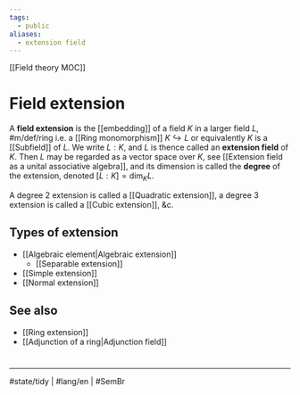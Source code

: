 ```yaml
---
tags:
  - public
aliases:
  - extension field
---
```

[[Field theory MOC]]
# Field extension

A **field extension** is the [[embedding]] of a field $K$ in a larger field $L$, #m/def/ring
i.e. a [[Ring monomorphism]] $K \hookrightarrow L$
or equivalently $K$ is a [[Subfield]] of $L$.
We write $L : K$, and $L$ is thence called an **extension field** of $K$.
Then $L$ may be regarded as a vector space over $K$, see [[Extension field as a unital associative algebra]],
and its dimension is called the **degree** of the extension, denoted $[L : K] = \dim_{K}L$.

A degree 2 extension is called a [[Quadratic extension]], 
a degree 3 extension is called a [[Cubic extension]], &c.

## Types of extension

- [[Algebraic element|Algebraic extension]]
    - [[Separable extension]]
- [[Simple extension]]
- [[Normal extension]]

## See also

- [[Ring extension]]
- [[Adjunction of a ring|Adjunction field]]

#
---
#state/tidy | #lang/en | #SemBr
